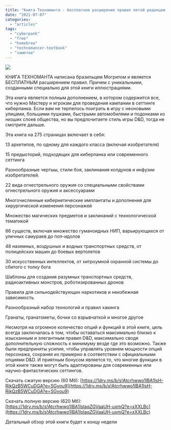 ```yaml
---
title: "Книга Техноманта - бесплатное расширение правил пятой редакции для киберпанка"
date: "2021-07-07"
categories: 
  - "articles"
tags: 
  - "cyberpank"
  - "free"
  - "homebrew"
  - "technomancer-textbook"
  - "заметки"
---
```


![](https://cyborgsandmages.files.wordpress.com/2021/07/technomancers-textbook-cover-1.png?w=635)

КНИГА ТЕХНОМАНТА написана бразильцем Могритом и является БЕСПЛАТНЫМ расширением правил. Причем с уникальными, созданными специально для этой книги иллюстрациями.

Эта книга является полным дополнением, в котором содержится все, что нужно Мастеру и игрокам для проведения кампании в сеттинге киберпанка. Если вам не терпелось поиграть в игру с неоновыми улицами, большими пушками, быстрыми автомобилями и подонками из низших слоев общества, но вы предпочитаете стиль игры D&D, тогда не смотрите дальше.

Эта книга на 275 страницах включает в себя:

13 архетипов, по одному для каждого класса (включая изобретателя)

15 предысторий, подходящих для киберпанка или современного сеттинга

Разнообразные чертыы, стили боя, заклинания колдунов и инфузии изобретателей.

22 вида огнестрельного оружия со специальными свойствами огнестрельного оружия и аксессуарами

Многочисленные кибернетические имплантаты и дополнения для хирургической изменения персонажей

Множество магических предметов и заклинаний с технологической тематикой

86 существ, включая множество гуманоидных НИП, варьирующихся от уличных самураев до поп-идолов

48 наземных, воздушных и водных транспортных средств, от полицейских машин до боевых вертолетов

30 искусственных интеллектов, от хитроумной охранной системы до сбитого с толку бога

Шаблоны для создания разумных транспортных средств, радиоактивных монстров, роботизированных дронов

Правила для сильнодействующих наркотиков и неизбежная зависимость

Разнообразный набор технологий и правил хакинга

Гранаты, гранатометы, бочки со взрывчаткой и многое другое

Несмотря на огромное количество опций и функций в этой книге, цель всегда заключалась в том, чтобы оставаться максимально близко к изысканным и элегантным правил D&D, максимально сводя дополнительную сложность к минимуму везде где это возможно. Также были предприняты усилия, чтобы управлять уровнем мощности опций персонажа, сохраняя их примерно в соответствии с официальными опциями D&D. И приятным бонусом является то, что многие функции в этой книге также могут быть адаптированы для современных или научно-фантастических сеттингов.

Скачать сжатую версию (60 Мб): [https://1drv.ms/b/s!Atcrhwwo1lBA1IsH-RikQzB5WCuDGA?e=SGvou9](https://1drv.ms/b/s!Atcrhwwo1lBA1IsH-RikQzB5WCuDGA?e=SGvou9)

Скачать полную версию (620 Мб): [https://1drv.ms/b/s!Atcrhwwo1lBA1IsIaqZGVaaUH-uxmQ?e=xXXLBc](https://1drv.ms/b/s!Atcrhwwo1lBA1IsIaqZGVaaUH-uxmQ?e=xXXLBc)

Детальный обзор этой книги будет к концу недели

